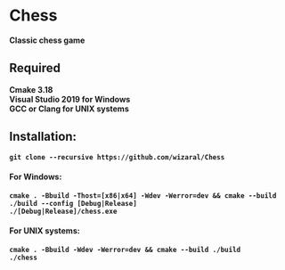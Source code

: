 # **Chess**
**Classic chess game**

## **Required**
**Cmake 3.18**\
**Visual Studio 2019 for Windows**\
**GCC or Clang for UNIX systems**

## **Installation:**
**`git clone --recursive https://github.com/wizaral/Chess`**
#### **For Windows:**
**`cmake . -Bbuild -Thost=[x86|x64] -Wdev -Werror=dev && cmake --build ./build --config [Debug|Release]`**\
**`./[Debug|Release]/chess.exe`**
#### **For UNIX systems:**
**`cmake . -Bbuild -Wdev -Werror=dev && cmake --build ./build`**\
**`./chess`**
